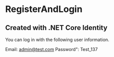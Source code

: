 # RegisterAndLogin

## Created with  .NET Core Identity

You can log in with the following user information.

Email: admin@test.com
Password": Test_137
